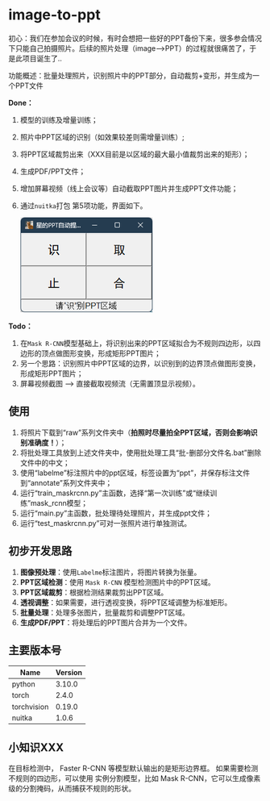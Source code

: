 # image-to-ppt
初心：我们在参加会议的时候，有时会想把一些好的PPT备份下来，很多参会情况下只能自己拍摄照片。后续的照片处理（image——>PPT）的过程就很痛苦了，于是此项目诞生了..

功能概述：批量处理照片，识别照片中的PPT部分，自动裁剪+变形，并生成为一个PPT文件

**Done：**

1. 模型的训练及增量训练；

2. 照片中PPT区域的识别（如效果较差则需增量训练）;

3. 将PPT区域裁剪出来（XXX目前是以区域的最大最小值裁剪出来的矩形）；

4. 生成PDF/PPT文件；

5. 增加屏幕视频（线上会议等）自动截取PPT图片并生成PPT文件功能；

6. 通过`nuitka`打包 第5项功能，界面如下。

   ![image-20241202212214912](README.assets/image-20241202212214912.png)

**Todo：**

1. 在`Mask R-CNN`模型基础上，将识别出来的PPT区域拟合为不规则四边形，以四边形的顶点做图形变换，形成矩形PPT图片；
2. 另一个思路：识别照片中PPT区域的边界，以识别到的边界顶点做图形变换，形成矩形PPT图片；
3. 屏幕视频截图 ——> 直接截取视频流（无需置顶显示视频）。

## 使用

1. 将照片下载到“raw”系列文件夹中（**拍照时尽量拍全PPT区域，否则会影响识别准确度！**）；
2. 将批处理工具放到上述文件夹中，使用批处理工具“批-删部分文件名.bat”删除文件中的中文；
3. 使用“labelme”标注照片中的ppt区域，标签设置为“ppt”，并保存标注文件到“annotate”系列文件夹中；
4. 运行“train_maskrcnn.py”主函数，选择“第一次训练”或“继续训练”mask_rcnn模型；
5. 运行“main.py”主函数，批处理待处理照片，并生成ppt文件；
6. 运行“test_maskrcnn.py”可对一张照片进行单独测试。

## 初步开发思路

1. **图像预处理**：使用`Labelme`标注图片，将图片转换为张量。
2. **PPT区域检测**：使用 `Mask R-CNN` 模型检测图片中的PPT区域。
3. **PPT区域裁剪**：根据检测结果裁剪出PPT区域。
4. **透视调整**：如果需要，进行透视变换，将PPT区域调整为标准矩形。
5. **批量处理**：处理多张图片，批量裁剪和调整PPT区域。
6. **生成PDF/PPT**：将处理后的PPT图片合并为一个文件。

## 主要版本号

| Name | Version |
| ---- | ------- |
| python |                    3.10.0 |
| torch |                     2.4.0 |
| torchvision |               0.19.0 |
| nuitka         | 1.0.6       |

## 小知识XXX

在目标检测中， Faster R-CNN 等模型默认输出的是矩形边界框。
如果需要检测不规则的四边形，可以使用 实例分割模型，比如 Mask R-CNN，它可以生成像素级的分割掩码，从而捕获不规则的形状。